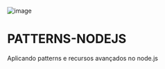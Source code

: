 ![image](https://user-images.githubusercontent.com/28990749/71546136-7ab64e80-2972-11ea-80bd-8ba84141cab4.png)
# PATTERNS-NODEJS

 Aplicando patterns e recursos avançados no node.js
